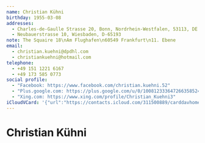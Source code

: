 ```yaml
---
name: Christian Kühni
birthday: 1955-03-08
addresses:
  - Charles-de-Gaulle Strasse 20, Bonn, Nordrhein-Westfalen, 53113, DE
  - Neubauerstrasse 10, Wiesbaden, D-65193
note: The Squaire 18\nAm Flughafen\n60549 Frankfurt\n11. Ebene
email:
  - christian.kuehni@dpdhl.com
  - christiankuehni@hotmail.com
telephone:
  - +49 151 1221 6167
  - +49 173 585 0773
social profile:
  - "Facebook: https://www.facebook.com/christian.kuehni.52"
  - "Plus.google.com: https://plus.google.com/u/0/100812333647266358524"
  - "Xing.com: https://www.xing.com/profile/Christian_Kuehni3"
iCloudVCard: '{"url":"https://contacts.icloud.com/311500889/carddavhome/card/ZTBiNzA5MTktZWE3ZC00MjM2LTlhY2ItMWY2M2NkOWVkYjUy.vcf","etag":"\"kmfhevha\"","data":"BEGIN:VCARD\r\nVERSION:3.0\r\nFN:\r\nN:Kühni;Christian;;;\r\nUID:e0b70919-ea7d-4236-9acb-1f63cd9edb52X-MICROSOFT-OFFICELOC:11. Ebene\r\nBDAY;VALUE=date:1955-03-08\r\nADR:;;Charles-de-Gaulle Strasse 20;Bonn;Nordrhein-Westfalen;53113;DE;\r\nADR:;;Neubauerstrasse 10;Wiesbaden;;D-65193;;\r\nPRODID:-//Apple Inc.//iOS 11.3.1//EN\r\nREV:2025-04-03T22:08:54Z\r\nORG:;\r\nNOTE:The Squaire 18\\nAm Flughafen\\n60549 Frankfurt\\n11. Ebene\r\nEMAIL:christian.kuehni@dpdhl.com\r\nEMAIL:christiankuehni@hotmail.com\r\nTEL:+49 151 1221 6167\r\nTEL:+49 173 585 0773\r\n;VALUE=uri:https://gateway.icloud.com/contacts/311500889/ck/card/ce7204bc2b\r\n 208b8cde4f94c1c50963b8\r\nX-SOCIALPROFILE;type=facebook;x-user=christian.kuehni.52;x-displayname=Chri\r\n stian Kuehni:https://www.facebook.com/christian.kuehni.52\r\nX-SOCIALPROFILE;type=plus.google.com;x-user=100812333647266358524:https://p\r\n lus.google.com/u/0/100812333647266358524\r\nX-SOCIALPROFILE;type=xing.com;x-user=Christian_Kuehni3:https://www.xing.com\r\n /profile/Christian_Kuehni3\r\nEND:VCARD"}'
---
```

# Christian Kühni